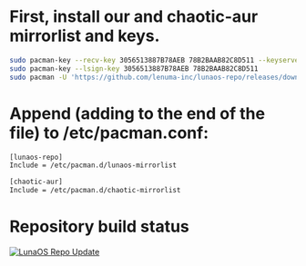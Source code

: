 #  First, install our and chaotic-aur mirrorlist and keys.

```sh
sudo pacman-key --recv-key 3056513887B78AEB 78B2BAAB82C8D511 --keyserver keyserver.ubuntu.com
sudo pacman-key --lsign-key 3056513887B78AEB 78B2BAAB82C8D511
sudo pacman -U 'https://github.com/lenuma-inc/lunaos-repo/releases/download/lunaos-repo/lunaos-keyring-3-1-any.pkg.tar.zst' 'https://github.com/lenuma-inc/lunaos-repo/releases/download/lunaos-repo/lunaos-mirrorlist-2-2-x86_64.pkg.tar.zst' 'https://cdn-mirror.chaotic.cx/chaotic-aur/chaotic-keyring.pkg.tar.zst' 'https://cdn-mirror.chaotic.cx/chaotic-aur/chaotic-mirrorlist.pkg.tar.zst'
```

#  Append (adding to the end of the file) to /etc/pacman.conf: 

```sh
[lunaos-repo]
Include = /etc/pacman.d/lunaos-mirrorlist

[chaotic-aur]
Include = /etc/pacman.d/chaotic-mirrorlist
```

# Repository build status
[![LunaOS Repo Update](https://github.com/lenuma-inc/lunaos-repo/workflows/update-lunaos-repo.yml/badge.svg)](https://github.com/Boria138/lunaos-repo-actions/actions/workflows/update-lunaos-repo.yml)
